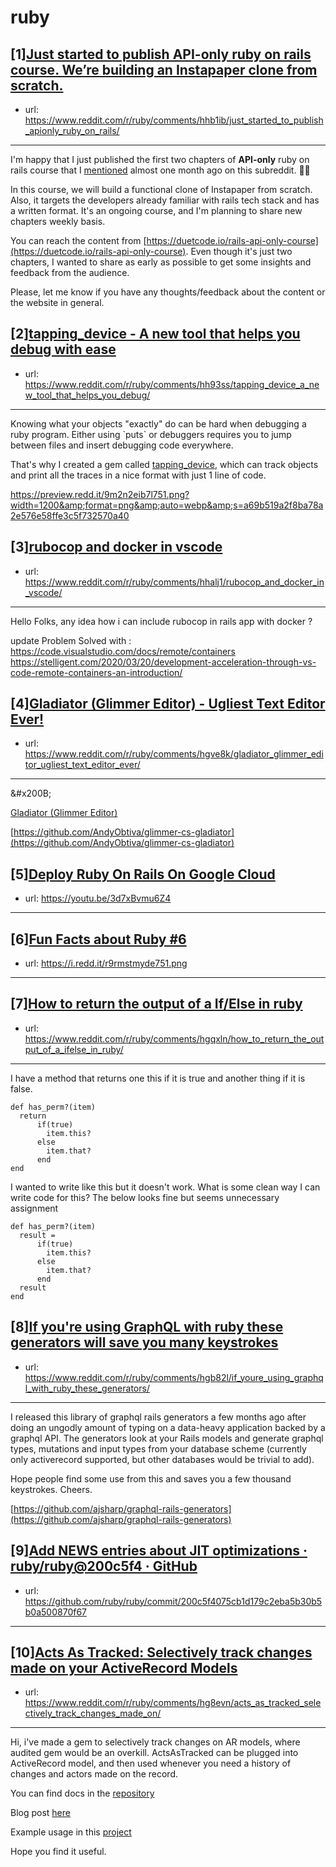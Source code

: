 # ruby
## [1][Just started to publish API-only ruby on rails course. We’re building an Instapaper clone from scratch.](https://www.reddit.com/r/ruby/comments/hhb1ib/just_started_to_publish_apionly_ruby_on_rails/)
- url: https://www.reddit.com/r/ruby/comments/hhb1ib/just_started_to_publish_apionly_ruby_on_rails/
---
I'm happy that I just published the first two chapters of **API-only** ruby on rails course that I [mentioned](https://www.reddit.com/r/ruby/comments/gpebe0/im_planning_to_build_a_rails_course_would_you/) almost one month ago on this subreddit. 🎉🎉

In this course, we will build a functional clone of Instapaper from scratch. Also, it targets the developers already familiar with rails tech stack and has a written format. It's an ongoing course, and I'm planning to share new chapters weekly basis.

You can reach the content from [https://duetcode.io/rails-api-only-course](https://duetcode.io/rails-api-only-course). Even though it's just two chapters, I wanted to share as early as possible to get some insights and feedback from the audience.

Please, let me know if you have any thoughts/feedback about the content or the website in general.
## [2][tapping_device - A new tool that helps you debug with ease](https://www.reddit.com/r/ruby/comments/hh93ss/tapping_device_a_new_tool_that_helps_you_debug/)
- url: https://www.reddit.com/r/ruby/comments/hh93ss/tapping_device_a_new_tool_that_helps_you_debug/
---
Knowing what your objects "exactly" do can be hard when debugging a ruby program. Either using \`puts\` or debuggers requires you to jump between files and insert debugging code everywhere.

That's why I created a gem called [tapping\_device](https://github.com/st0012/tapping_device), which can track objects and print all the traces in a nice format with just 1 line of code.  


https://preview.redd.it/9m2n2eib7l751.png?width=1200&amp;format=png&amp;auto=webp&amp;s=a69b519a2f8ba78a2e576e58ffe3c5f732570a40
## [3][rubocop and docker in vscode](https://www.reddit.com/r/ruby/comments/hhalj1/rubocop_and_docker_in_vscode/)
- url: https://www.reddit.com/r/ruby/comments/hhalj1/rubocop_and_docker_in_vscode/
---
Hello Folks, any idea how i can include rubocop in rails app with docker ?

update Problem Solved with : 
https://code.visualstudio.com/docs/remote/containers
https://stelligent.com/2020/03/20/development-acceleration-through-vs-code-remote-containers-an-introduction/
## [4][Gladiator (Glimmer Editor) - Ugliest Text Editor Ever!](https://www.reddit.com/r/ruby/comments/hgve8k/gladiator_glimmer_editor_ugliest_text_editor_ever/)
- url: https://www.reddit.com/r/ruby/comments/hgve8k/gladiator_glimmer_editor_ugliest_text_editor_ever/
---
&amp;#x200B;

[Gladiator \(Glimmer Editor\)](https://preview.redd.it/9kstmde20h751.png?width=1233&amp;format=png&amp;auto=webp&amp;s=90b3e5edebba2916b4d220145ed3959374bae4ce)

[https://github.com/AndyObtiva/glimmer-cs-gladiator](https://github.com/AndyObtiva/glimmer-cs-gladiator)
## [5][Deploy Ruby On Rails On Google Cloud](https://www.reddit.com/r/ruby/comments/hgtok7/deploy_ruby_on_rails_on_google_cloud/)
- url: https://youtu.be/3d7xBvmu6Z4
---

## [6][Fun Facts about Ruby #6](https://www.reddit.com/r/ruby/comments/hgokpp/fun_facts_about_ruby_6/)
- url: https://i.redd.it/r9rmstmyde751.png
---

## [7][How to return the output of a If/Else in ruby](https://www.reddit.com/r/ruby/comments/hgqxln/how_to_return_the_output_of_a_ifelse_in_ruby/)
- url: https://www.reddit.com/r/ruby/comments/hgqxln/how_to_return_the_output_of_a_ifelse_in_ruby/
---
I have a method that returns one this if it is true and another thing if it is false.

    def has_perm?(item)
      return 
          if(true)
            item.this?
          else 
            item.that?
          end
    end

I wanted to write like this but it doesn't work. What is some clean way I can write code for this? The below looks fine but seems unnecessary assignment

    def has_perm?(item)
      result =  
          if(true)
            item.this?
          else 
            item.that?
          end
      result
    end
## [8][If you're using GraphQL with ruby these generators will save you many keystrokes](https://www.reddit.com/r/ruby/comments/hgb82l/if_youre_using_graphql_with_ruby_these_generators/)
- url: https://www.reddit.com/r/ruby/comments/hgb82l/if_youre_using_graphql_with_ruby_these_generators/
---
I released this library of graphql rails generators a few months ago after doing an ungodly amount of typing on a data-heavy application backed by a graphql API. The generators look at your Rails models and generate graphql types, mutations and input types from your database scheme (currently only activerecord supported, but other databases would be trivial to add). 

Hope people find some use from this and saves you a few thousand keystrokes. Cheers.

[https://github.com/ajsharp/graphql-rails-generators](https://github.com/ajsharp/graphql-rails-generators)
## [9][Add NEWS entries about JIT optimizations · ruby/ruby@200c5f4 · GitHub](https://www.reddit.com/r/ruby/comments/hg8787/add_news_entries_about_jit_optimizations/)
- url: https://github.com/ruby/ruby/commit/200c5f4075cb1d179c2eba5b30b5b0a500870f67
---

## [10][Acts As Tracked: Selectively track changes made on your ActiveRecord Models](https://www.reddit.com/r/ruby/comments/hg8evn/acts_as_tracked_selectively_track_changes_made_on/)
- url: https://www.reddit.com/r/ruby/comments/hg8evn/acts_as_tracked_selectively_track_changes_made_on/
---
Hi, i've made a gem to selectively track changes on AR models, where audited gem would be an overkill. ActsAsTracked can be plugged into ActiveRecord model, and then used whenever you need a history of changes and actors made on the record.

You can find docs in the [repository](https://github.com/ramblingcode/acts-as-tracked)

Blog post [here](https://www.ramblingcode.dev/posts/track_changes_on_your_activerecord_models/)

Example usage in this [project](https://github.com/ramblingcode/rails6-acts-as-tracked-usage)

Hope you find it useful.
